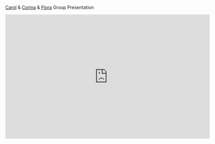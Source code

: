 [Carol]() & [Corina](https://steenblikrs.github.io/2021-Spring-Studio/students/Corina/Corina) & [Flora](https://steenblikrs.github.io/2021-Spring-Studio/students/Flora/index) Group Presentation
<iframe src="https://docs.google.com/presentation/d/e/2PACX-1vRsp8V9TEdgmfZdViF6xqjwUoBnNgmnUNQJ1UD6DL49hcvxdlNAHKagDLQSGgNMzg/embed?start=true&loop=true&delayms=3000" frameborder="0" width="640" height="389" allowfullscreen="true" mozallowfullscreen="true" webkitallowfullscreen="true"></iframe>
